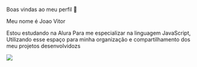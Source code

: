 Boas vindas ao meu perfil 💙

Meu nome é Joao Vitor

Estou estudando na Alura
Para me especializar  na linguagem JavaScript, 
 Utilizando esse espaço para minha organização e compartilhamento dos meu projetos desenvolvidozs
 
![](https://media.tenor.com/pt-BR/view/lilo-and-stitch-gif-20015479)


